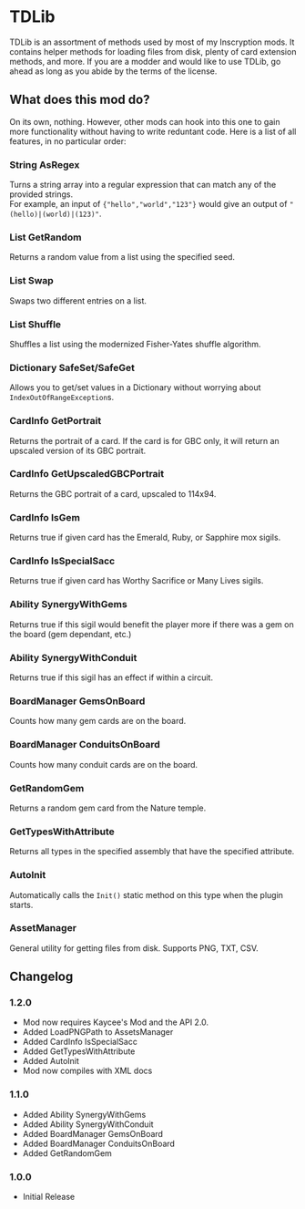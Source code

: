 ﻿# TDLib
TDLib is an assortment of methods used by most of my Inscryption mods. It contains helper methods for loading files from disk, plenty of card extension methods, and more.
If you are a modder and would like to use TDLib, go ahead as long as you abide by the terms of the license.
## What does this mod do?
On its own, nothing. However, other mods can hook into this one to gain more functionality without having to write reduntant code.
Here is a list of all features, in no particular order:
### String AsRegex
Turns a string array into a regular expression that can match any of the provided strings. <br/>
For example, an input of `{"hello","world","123"}` would give an output of `"(hello)|(world)|(123)"`.
### List GetRandom
Returns a random value from a list using the specified seed.
### List Swap
Swaps two different entries on a list.
### List Shuffle
Shuffles a list using the modernized Fisher-Yates shuffle algorithm.
### Dictionary SafeSet/SafeGet
Allows you to get/set values in a Dictionary without worrying about `IndexOutOfRangeException`s.
### CardInfo GetPortrait
Returns the portrait of a card. If the card is for GBC only, it will return an upscaled version of its GBC portrait.
### CardInfo GetUpscaledGBCPortrait
Returns the GBC portrait of a card, upscaled to 114x94.
### CardInfo IsGem
Returns true if given card has the Emerald, Ruby, or Sapphire mox sigils.
### CardInfo IsSpecialSacc
Returns true if given card has Worthy Sacrifice or Many Lives sigils.
### Ability SynergyWithGems
Returns true if this sigil would benefit the player more if there was a gem on the board (gem dependant, etc.)
### Ability SynergyWithConduit
Returns true if this sigil has an effect if within a circuit.
### BoardManager GemsOnBoard
Counts how many gem cards are on the board.
### BoardManager ConduitsOnBoard
Counts how many conduit cards are on the board.
### GetRandomGem
Returns a random gem card from the Nature temple.
### GetTypesWithAttribute
Returns all types in the specified assembly that have the specified attribute.
### AutoInit
Automatically calls the `Init()` static method on this type when the plugin starts.
### AssetManager
General utility for getting files from disk. Supports PNG, TXT, CSV.
## Changelog
### 1.2.0
* Mod now requires Kaycee's Mod and the API 2.0.
* Added LoadPNGPath to AssetsManager
* Added CardInfo IsSpecialSacc
* Added GetTypesWithAttribute
* Added AutoInit
* Mod now compiles with XML docs
### 1.1.0
 * Added Ability SynergyWithGems
 * Added Ability SynergyWithConduit
 * Added BoardManager GemsOnBoard
 * Added BoardManager ConduitsOnBoard
 * Added GetRandomGem
### 1.0.0
 * Initial Release